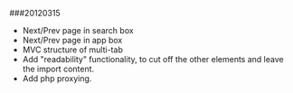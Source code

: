 ###20120315

* Next/Prev page in search box
* Next/Prev page in app box
* MVC structure of multi-tab 
* Add "readability" functionality, to cut off the other elements and leave the import content.
* Add php proxying.
